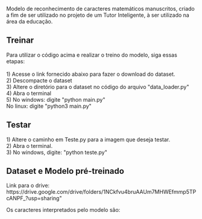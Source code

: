 Modelo de reconhecimento de caracteres matemáticos manuscritos, criado a fim de ser utilizado no projeto de um Tutor Inteligente, à ser utilizado na área da educação.

<h2>Treinar</h2>
Para utilizar o código acima e realizar o treino do modelo, siga essas etapas:
<br><br>
1) Acesse o link fornecido abaixo para fazer o download do dataset.<br>
2) Descompacte o dataset<br>
3) Altere o diretório para o dataset no código do arquivo "data_loader.py"<br>
4) Abra o terminal<br>
5) No windows: digite "python main.py"<br>
   No linux: digite "python3 main.py"<br>


<h2>Testar</h2>
1) Altere o caminho em Teste.py para a imagem que deseja testar.<br>
2) Abra o terminal.<br>
3) No windows, digite: "python teste.py"

<h2>Dataset e Modelo pré-treinado</h2>
Link para o drive: https://drive.google.com/drive/folders/1NCkfvu4bruAAUm7MHWEfmmp5TPcANPF_?usp=sharing"

Os caracteres interpretados pelo modelo são: 
